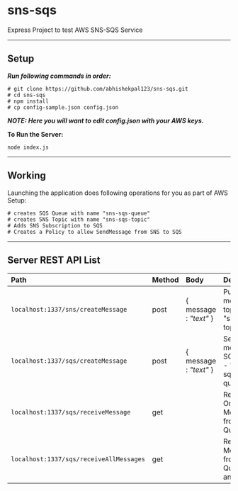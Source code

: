 # sns-sqs
Express Project to test AWS SNS-SQS Service
***
## Setup
***Run following commands in order:***
```
# git clone https://github.com/abhishekpal123/sns-sqs.git
# cd sns-sqs
# npm install
# cp config-sample.json config.json
```
***NOTE: Here you will want to edit config.json with your AWS keys.***

**To Run the Server:**
```
node index.js
```
***
## Working

Launching the application does following operations for you as part of AWS Setup:
```
# creates SQS Queue with name "sns-sqs-queue"
# creates SNS Topic with name "sns-sqs-topic" 
# Adds SNS Subscription to SQS
# Creates a Policy to allow SendMessage from SNS to SQS
````
***
## Server REST API List

| Path | Method | Body | Description |
| :----|:----|:----|:-----|
| `localhost:1337/sns/createMessage`   | post | { message : _"text"_ } | Publishes a message in topic - "sns-sqs-topic" |
| `localhost:1337/sqs/createMessage`   | post | { message : _"text"_ } | Sends a message to SQS queue - "sns-sqs-queue" |
| `localhost:1337/sqs/receiveMessage`   | get | | Receive One Message from SQS Queue |
| `localhost:1337/sqs/receiveAllMessages`   | get | | Receive all Messages from SQS Queue as an Array |

